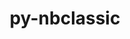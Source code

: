 ---
title: "py-nbclassic"
layout: cache
categories: [package, v0.18.0]
meta: {"versions": ["0.3.5"], "compilers": ["gcc@=7.5.0"], "oss": ["ubuntu18.04"], "platforms": ["linux"], "targets": ["x86_64"], "stacks": ["data-vis-sdk", "e4s", "root"], "num_specs": 2, "num_specs_by_stack": {"data-vis-sdk": 1, "root": 2, "e4s": 1}}
spec_details: [{"hash": "zwfwqkz3rnggonhdh5l3z37zfsypgo4x", "compiler": "gcc@=7.5.0", "versions": ["0.3.5"], "os": "ubuntu18.04", "platform": "linux", "target": "x86_64", "variants": [], "stacks": ["data-vis-sdk", "root"], "size": "-", "tarball": "https://binaries.spack.io/releases/v0.18.0/build_cache/linux-ubuntu18.04-x86_64/gcc-7.5.0/py-nbclassic-0.3.5/linux-ubuntu18.04-x86_64-gcc-7.5.0-py-nbclassic-0.3.5-zwfwqkz3rnggonhdh5l3z37zfsypgo4x.spack"}, {"hash": "fak2laheb35bbbhhcileswmr66i4jajk", "compiler": "gcc@=7.5.0", "versions": ["0.3.5"], "os": "ubuntu18.04", "platform": "linux", "target": "x86_64", "variants": [], "stacks": ["root", "e4s"], "size": "-", "tarball": "https://binaries.spack.io/releases/v0.18.0/build_cache/linux-ubuntu18.04-x86_64/gcc-7.5.0/py-nbclassic-0.3.5/linux-ubuntu18.04-x86_64-gcc-7.5.0-py-nbclassic-0.3.5-fak2laheb35bbbhhcileswmr66i4jajk.spack"}]
---